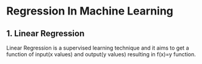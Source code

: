 # Regression In Machine Learning

## 1. Linear Regression
Linear Regression is a supervised learning technique and it aims to get a function of input(x values) and output(y values) resulting in f(x)=y function.
